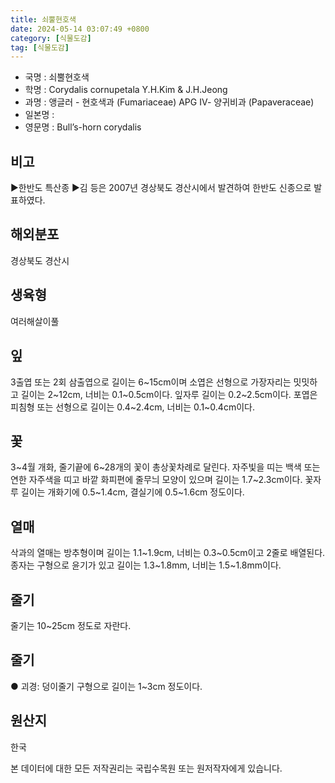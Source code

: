 ```yaml
---
title: 쇠뿔현호색
date: 2024-05-14 03:07:49 +0800
category: [식물도감]
tag: [식물도감]
---
```




- 국명 : 쇠뿔현호색
- 학명 : Corydalis cornupetala Y.H.Kim & J.H.Jeong
- 과명 : 앵글러 - 현호색과 (Fumariaceae) APG Ⅳ- 양귀비과 (Papaveraceae)
- 일본명 : 
- 영문명 : Bull’s-horn corydalis


## 비고
▶한반도 특산종▶김 등은 2007년 경상북도 경산시에서 발견하여 한반도 신종으로 발표하였다.
## 해외분포
경상북도 경산시
## 생육형
여러해살이풀
## 잎
3출엽 또는 2회 삼출엽으로 길이는 6~15cm이며 소엽은 선형으로 가장자리는 밋밋하고 길이는 2~12cm, 너비는 0.1~0.5cm이다. 잎자루 길이는 0.2~2.5cm이다. 포엽은 피침형 또는 선형으로 길이는 0.4~2.4cm, 너비는 0.1~0.4cm이다.
## 꽃
3~4월 개화, 줄기끝에 6~28개의 꽃이 총상꽃차례로 달린다. 자주빛을 띠는 백색 또는 연한 자주색을 띠고 바깥 화피편에 줄무늬 모양이 있으며 길이는 1.7~2.3cm이다. 꽃자루 길이는 개화기에 0.5~1.4cm, 결실기에 0.5~1.6cm 정도이다.
## 열매
삭과의 열매는 방추형이며 길이는 1.1~1.9cm, 너비는 0.3~0.5cm이고 2줄로 배열된다. 종자는 구형으로 윤기가 있고 길이는 1.3~1.8mm, 너비는 1.5~1.8mm이다.
## 줄기
줄기는 10~25cm 정도로 자란다.
## 줄기
● 괴경: 덩이줄기 구형으로 길이는 1~3cm 정도이다.
## 원산지
한국






본 데이터에 대한 모든 저작권리는 국립수목원 또는 원저작자에게 있습니다.

